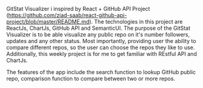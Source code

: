 GitStat Visualizer i inspired by React + GitHub API Project (https://github.com/ziad-saab/react-github-api-project/blob/master/README.md). The technologies in this project are ReactJs, ChartJs, GitHub API and SemanticUI. The purpose of the GitStat Visualizer is to be able visualize any public repo on it's number followers, updates and any other status. Most importantly, providing user the ability to compare different repos, so the user can choose the repos they like to use. Additionally, this weekly project is for me to get familiar with REstful API and ChartJs.

The features of the app include the search function to lookup GitHub public repo, comparison function to compare between two or more repos. 

